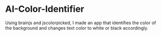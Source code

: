 # AI-Color-Identifier
Using brainjs and jscolorpicked, I made an app that identifies the color of the background and changes text color to white or black accordingly.
